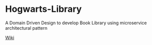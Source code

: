 # Hogwarts-Library
A Domain Driven Design to develop Book Library using microservice architectural pattern

[Wiki](https://github.com/CodingF0X/Hogwarts-Library/wiki)
